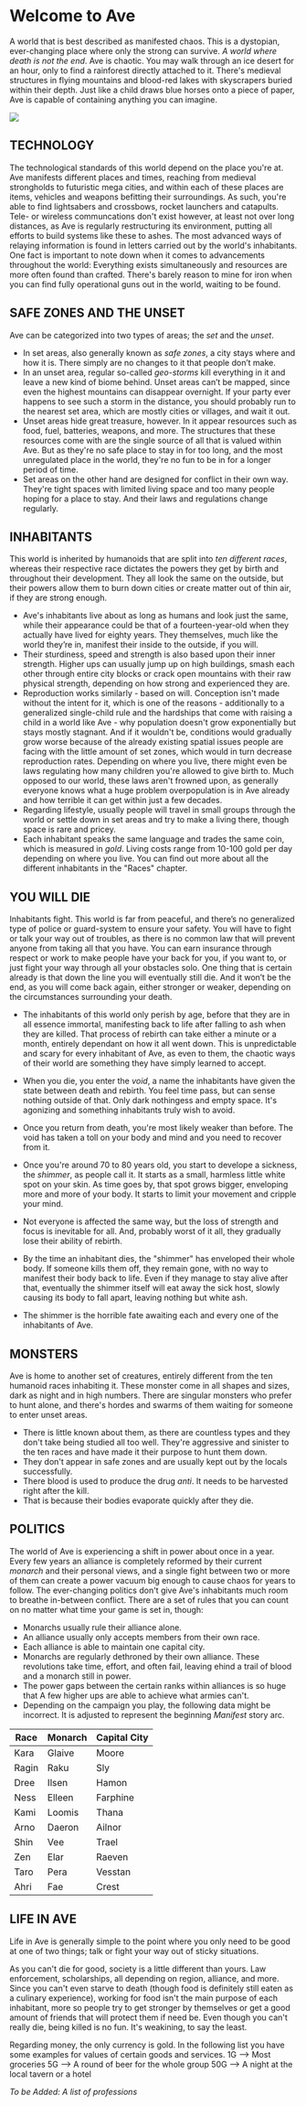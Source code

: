 # Welcome to Ave

A world that is best described as manifested chaos. This is a dystopian, ever-changing place where only the strong can survive. *A world where death is not the end*. 
Ave is chaotic. You may walk through an ice desert for an hour, only to find a rainforest directly attached to it. There's medieval structures in flying mountains and blood-red lakes with skyscrapers buried within their depth. 
Just like a child draws blue horses onto a piece of paper, Ave is capable of containing anything you can imagine. 

<img src="Ave World Map.jpg"/>

## TECHNOLOGY

The technological standards of this world depend on the place you're at. Ave manifests different places and times, reaching from medieval strongholds to futuristic mega cities, and within each of these places are items, vehicles and weapons befitting their surroundings. 
As such, you're able to find lightsabers and crossbows, rocket launchers and catapults. 
Tele- or wireless communcations don't exist however, at least not over long distances, as Ave is regularly restructuring its environment, putting all efforts to build systems like these to ashes. The most advanced ways of relaying information is found in letters carried out by the world's inhabitants. 
One fact is important to note down when it comes to advancements throughout the world: Everything exists simultaneously and resources are more often found than crafted. There's barely reason to mine for iron when you can find fully operational guns out in the world, waiting to be found. 

## SAFE ZONES AND THE UNSET

Ave can be categorized into two types of areas; the *set* and the *unset*. 
- In set areas, also generally known as *safe zones*, a city stays where and how it is. There simply are no changes to it that people don’t make. 
- In an unset area, regular so-called *geo-storms* kill everything in it and leave a new kind of biome behind. Unset areas can’t be mapped, since even the highest mountains can disappear overnight. If your party ever happens to see such a storm in the distance, you should probably run to the nearest set area, which are mostly cities or villages, and wait it out. 
- Unset areas hide great treasure, however. In it appear resources such as food, fuel, batteries, weapons, and more. The structures that these resources come with are the single source of all that is valued within Ave. But as they're no safe place to stay in for too long, and the most unregulated place in the world, they're no fun to be in for a longer period of time. 
- Set areas on the other hand are designed for conflict in their own way. They're tight spaces with limited living space and too many people hoping for a place to stay. And their laws and regulations change regularly. 

## INHABITANTS

This world is inherited by humanoids that are split into *ten different races*, whereas their respective race dictates the powers they get by birth and throughout their development. They all look the same on the outside, but their powers allow them to burn down cities or create matter out of thin air, if they are strong enough. 
- Ave's inhabitants live about as long as humans and look just the same, while their appearance could be that of a fourteen-year-old when they actually have lived for eighty years. They themselves, much like the world they’re in, manifest their inside to the outside, if you will. 
- Their sturdiness, speed and strength is also based upon their inner strength. Higher ups can usually jump up on high buildings, smash each other through entire city blocks or crack open mountains with their raw physical strength, depending on how strong and experienced they are. 
- Reproduction works similarly - based on will. Conception isn't made without the intent for it, which is one of the reasons - additionally to a generalized single-child rule and the hardships that come with raising a child in a world like Ave - why population doesn't grow exponentially but stays mostly stagnant. And if it wouldn't be, conditions would gradually grow worse because of the already existing spatial issues people are facing with the little amount of set zones, which would in turn decrease reproduction rates. Depending on where you live, there might even be laws regulating how many children you're allowed to give birth to. Much opposed to our world, these laws aren't frowned upon, as generally everyone knows what a huge problem overpopulation is in Ave already and how terrible it can get within just a few decades. 
- Regarding lifestyle, usually people will travel in small groups through the world or settle down in set areas and try to make a living there, though space is rare and pricey. 
- Each inhabitant speaks the same language and trades the same coin, which is measured in *gold*. Living costs range from 10-100 gold per day depending on where you live. 
You can find out more about all the different inhabitants in the "Races" chapter. 

## YOU WILL DIE

Inhabitants fight. This world is far from peaceful, and there’s no generalized type of police or guard-system to ensure your safety. You will have to fight or talk your way out of troubles, as there is no common law that will prevent anyone from taking all that you have. You can earn insurance through respect or work to make people have your back for you, if you want to, or just fight your way through all your obstacles solo. 
One thing that is certain already is that down the line you will eventually still die. And it won’t be the end, as you will come back again, either stronger or weaker, depending on the circumstances surrounding your death. 
- The inhabitants of this world only perish by age, before that they are in all essence immortal, manifesting back to life after falling to ash when they are killed. That process of rebirth can take either a minute or a month, entirely dependant on how it all went down. This is unpredictable and scary for every inhabitant of Ave, as even to them, the chaotic ways of their world are something they have simply learned to accept. 
- When you die, you enter the *void*, a name the inhabitants have given the state between death and rebirth. You feel time pass, but can sense nothing outside of that. Only dark nothingess and empty space. It's agonizing and something inhabitants truly wish to avoid. 
- Once you return from death, you're most likely weaker than before. The void has taken a toll on your body and mind and you need to recover from it. 

- Once you're around 70 to 80 years old, you start to develope a sickness, the *shimmer*, as people call it. It starts as a small, harmless little white spot on your skin. As time goes by, that spot grows bigger, enveloping more and more of your body. It starts to limit your movement and cripple your mind. 
- Not everyone is affected the same way, but the loss of strength and focus is inevitable for all. And, probably worst of it all, they gradually lose their ability of rebirth. 
- By the time an inhabitant dies, the "shimmer" has enveloped their whole body. If someone kills them off, they remain gone, with no way to manifest their body back to life. Even if they manage to stay alive after that, eventually the shimmer itself will eat away the sick host, slowly causing its body to fall apart, leaving nothing but white ash. 
- The shimmer is the horrible fate awaiting each and every one of the inhabitants of Ave. 

## MONSTERS

Ave is home to another set of creatures, entirely different from the ten humanoid races inhabiting it. These monster come in all shapes and sizes, dark as night and in high numbers. There are singular monsters who prefer to hunt alone, and there's hordes and swarms of them waiting for someone to enter unset areas. 
- There is little known about them, as there are countless types and they don't take being studied all too well. They're aggressive and sinister to the ten races and have made it their purpose to hunt them down. 
- They don't appear in safe zones and are usually kept out by the locals successfully. 
- There blood is used to produce the drug *anti*. It needs to be harvested right after the kill. 
- That is because their bodies evaporate quickly after they die. 

## POLITICS

The world of Ave is experiencing a shift in power about once in a year. Every few years an alliance is completely reformed by their current *monarch* and their personal views, and a single fight between two or more of them can create a power vacuum big enough to cause chaos for years to follow. The ever-changing politics don't give Ave's inhabitants much room to breathe in-between conflict. There are a set of rules that you can count on no matter what time your game is set in, though: 
- Monarchs usually rule their alliance alone. 
- An alliance usually only accepts members from their own race. 
- Each alliance is able to maintain one capital city. 
- Monarchs are regularly dethroned by their own alliance. These revolutions take time, effort, and often fail, leaving ehind a trail of blood and a monarch still in power. 
- The power gaps between the certain ranks within alliances is so huge that A few higher ups are able to achieve what armies can't. 
- Depending on the campaign you play, the following data might be incorrect. It is adjusted to represent the beginning *Manifest* story arc. 

| Race | Monarch | Capital City |
| ---- | ---- | --------- |
| Kara | Glaive | Moore |
| Ragin | Raku | Sly |
| Dree | Ilsen | Hamon |
| Ness | Elleen | Farphine |
| Kami | Loomis | Thana |
| Arno | Daeron | Ailnor |
| Shin | Vee | Trael |
| Zen | Elar | Raeven |
| Taro | Pera | Vesstan |
| Ahri | Fae | Crest |

## LIFE IN AVE 

Life in Ave is generally simple to the point where you only need to be good at one of two things; talk or fight your way out of sticky situations. 

As you can't die for good, society is a little different than yours. Law enforcement, scholarships, all depending on region, alliance, and more.
Since you can't even starve to death (though food is definitely still eaten as a culinary experience), working for food isn't the main purpose of each inhabitant, more so people try to get stronger by themselves or get a good amount of friends that will protect them if need be. Even though you can't really die, being killed is no fun. It's weakining, to say the least.

Regarding money, the only currency is gold. In the following list you have some examples for values of certain goods and services. 
1G --> Most groceries
5G --> A round of beer for the whole group
50G --> A night at the local tavern or a hotel

*To be Added: A list of professions*